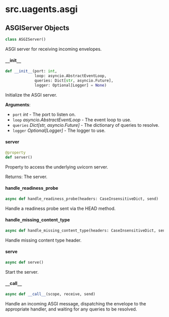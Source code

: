 <a id="src.uagents.asgi"></a>

# src.uagents.asgi

<a id="src.uagents.asgi.ASGIServer"></a>

## ASGIServer Objects

```python
class ASGIServer()
```

ASGI server for receiving incoming envelopes.

<a id="src.uagents.asgi.ASGIServer.__init__"></a>

#### `__`init`__`

```python
def __init__(port: int,
             loop: asyncio.AbstractEventLoop,
             queries: Dict[str, asyncio.Future],
             logger: Optional[Logger] = None)
```

Initialize the ASGI server.

**Arguments**:

- `port` _int_ - The port to listen on.
- `loop` _asyncio.AbstractEventLoop_ - The event loop to use.
- `queries` _Dict[str, asyncio.Future]_ - The dictionary of queries to resolve.
- `logger` _Optional[Logger]_ - The logger to use.

<a id="src.uagents.asgi.ASGIServer.server"></a>

#### server

```python
@property
def server()
```

Property to access the underlying uvicorn server.

Returns: The server.

<a id="src.uagents.asgi.ASGIServer.handle_readiness_probe"></a>

#### handle`_`readiness`_`probe

```python
async def handle_readiness_probe(headers: CaseInsensitiveDict, send)
```

Handle a readiness probe sent via the HEAD method.

<a id="src.uagents.asgi.ASGIServer.handle_missing_content_type"></a>

#### handle`_`missing`_`content`_`type

```python
async def handle_missing_content_type(headers: CaseInsensitiveDict, send)
```

Handle missing content type header.

<a id="src.uagents.asgi.ASGIServer.serve"></a>

#### serve

```python
async def serve()
```

Start the server.

<a id="src.uagents.asgi.ASGIServer.__call__"></a>

#### `__`call`__`

```python
async def __call__(scope, receive, send)
```

Handle an incoming ASGI message, dispatching the envelope to the appropriate handler,
and waiting for any queries to be resolved.

